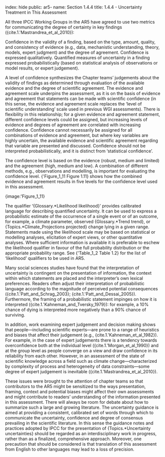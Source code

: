 index: hide
public: ar5-
name: Section 1.4.4
title: 1.4.4 - Uncertainty Treatment in This Assessment

All three IPCC Working Groups in the AR5 have agreed to use two metrics for communicating the degree of certainty in key findings ({cite.1.'Mastrandrea_et_al_2010}):

Confidence in the validity of a finding, based on the type, amount, quality, and consistency of evidence (e.g., data, mechanistic understanding, theory, models, expert judgment) and the degree of agreement. Confidence is expressed qualitatively.
Quantified measures of uncertainty in a finding expressed probabilistically (based on statistical analysis of observations or model results, or expert judgement).

A level of confidence synthesizes the Chapter teams’ judgements about the validity of findings as determined through evaluation of the available evidence and the degree of scientific agreement. The evidence and agreement scale underpins the assessment, as it is on the basis of evidence and agreement that statements can be made with scientific confidence (in this sense, the evidence and agreement scale replaces the ‘level of scientific understanding’ scale used in previous WGI assessments). There is flexibility in this relationship; for a given evidence and agreement statement, different confidence levels could be assigned, but increasing levels of evidence and degrees of agreement are correlated with increasing confidence. Confidence cannot necessarily be assigned for all combinations of evidence and agreement, but where key variables are highly uncertain, the available evidence and scientific agreement regarding that variable are presented and discussed. Confidence should not be interpreted probabilistically, and it is distinct from ‘statistical confidence’.

The confidence level is based on the evidence (robust, medium and limited) and the agreement (high, medium and low). A combination of different methods, e.g., observations and modelling, is important for evaluating the confidence level. {'Figure_1_11 Figure 1.11} shows how the combined evidence and agreement results in five levels for the confidence level used in this assessment.

{image:'Figure_1_11}

The qualifier ‘{Glossary.*Likelihood likelihood}’ provides calibrated language for describing quantified uncertainty. It can be used to express a probabilistic estimate of the occurrence of a single event or of an outcome, for example, a climate parameter, observed {Glossary.*Trend trend}, or {Topics.*Climate_Projections projected} change lying in a given range. Statements made using the likelihood scale may be based on statistical or modelling analyses, elicitation of expert views, or other quantitative analyses. Where sufficient information is available it is preferable to eschew the likelihood qualifier in favour of the full probability distribution or the appropriate probability range. See {'Table_1_2 Table 1.2} for the list of ‘likelihood’ qualifiers to be used in AR5.

Many social sciences studies have found that the interpretation of uncertainty is contingent on the presentation of information, the context within which statements are placed and the interpreter’s own lexical preferences. Readers often adjust their interpretation of probabilistic language according to the magnitude of perceived potential consequences ({cite.1.'Patt_and_Schrag_2003}; {cite.1.'Patt_and_Dessai_2005}). Furthermore, the framing of a probabilistic statement impinges on how it is interpreted ({cite.1.'Kahneman_and_Tversky_1979}): for example, a 10% chance of dying is interpreted more negatively than a 90% chance of surviving.

In addition, work examining expert judgement and decision making shows that people—including scientific experts—are prone to a range of heuristics and biases that affect their judgement (e.g., {cite.1.'Kahneman_et_al_1982}). For example, in the case of expert judgements there is a tendency towards overconfidence both at the individual level ({cite.1.'Morgan_et_al_1990}) and at the group level as people converge on a view and draw confidence in its reliability from each other. However, in an assessment of the state of scientific knowledge across a field such as climate change—characterized by complexity of process and heterogeneity of data constraints—some degree of expert judgement is inevitable ({cite.1.'Mastrandrea_et_al_2010}).

These issues were brought to the attention of chapter teams so that contributors to the AR5 might be sensitized to the ways presentation, framing, context and potential biases might affect their own assessments and might contribute to readers’ understanding of the information presented in this assessment. There will always be room for debate about how to summarize such a large and growing literature. The uncertainty guidance is aimed at providing a consistent, calibrated set of words through which to communicate the uncertainty, confidence and degree of consensus prevailing in the scientific literature. In this sense the guidance notes and practices adopted by IPCC for the presentation of {Topics.*Uncertainty uncertainties} should be regarded as an interdisciplinary work in progress, rather than as a finalized, comprehensive approach. Moreover, one precaution that should be considered is that translation of this assessment from English to other languages may lead to a loss of precision.
